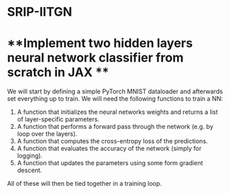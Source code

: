 # SRIP-IITGN

# **Implement two hidden layers neural network classifier from scratch in JAX **

We will start by defining a simple PyTorch MNIST dataloader and afterwards set everything up to train. We will need the following functions to train a NN:
  1. A function that initializes the neural networks weights and returns a list of layer-specific parameters.
  2. A function that performs a forward pass through the network (e.g. by loop over the layers).
  3. A function that computes the cross-entropy loss of the predictions.
  4. A function that evaluates the accuracy of the network (simply for logging).
  5. A function that updates the parameters using some form gradient descent.

All of these will then be tied together in a training loop.
